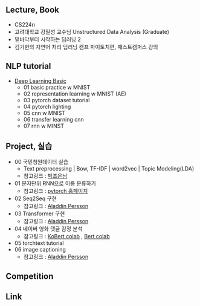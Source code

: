 ## Lecture, Book
- CS224n
- 고려대학교 강필성 교수님 Unstructured Data Analysis (Graduate)
- 밑바닥부터 시작하는 딥러닝 2
- 김기현의 자연어 처리 딥러닝 캠프 파이토치편, 패스트캠퍼스 강의

## NLP tutorial
- [Deep Learning Basic](/deep%20learning%20basic)
  - 01 basic practice w MNIST
  - 02 representation learning w MNIST (AE)
  - 03 pytorch dataset tutorial
  - 04 pytorch lighting
  - 05 cnn w MNIST
  - 06 transfer learning cnn
  - 07 rnn w MINST

## Project, 실습
- 00 국민청원데이터 실습
    - Text preprocessing | Bow, TF-IDF | word2vec | Topic Modeling(LDA)
    - 참고링크 : [박조은님](https://github.com/corazzon)
- 01 문자단위 RNN으로 이름 분류하기 
    - 참고링크 : [pytorch 홈페이지](https://tutorials.pytorch.kr/intermediate/char_rnn_classification_tutorial.html)
- 02 Seq2Seq 구현
    - 참고링크 : [Aladdin Persson](https://www.youtube.com/channel/UCkzW5JSFwvKRjXABI-UTAkQ)
- 03 Transformer 구현 
    - 참고링크 : [Aladdin Persson](https://www.youtube.com/channel/UCkzW5JSFwvKRjXABI-UTAkQ)
- 04 네이버 영화 댓글 감정 분석 
    - 참고링크 : [KoBert colab](https://colab.research.google.com/github/SKTBrain/KoBERT/blob/master/scripts/NSMC/naver_review_classifications_pytorch_kobert.ipynb) , [Bert colab](https://colab.research.google.com/drive/1tIf0Ugdqg4qT7gcxia3tL7und64Rv1dP#scrollTo=DbsNMA8Idc3K)
- 05 torchtext tutorial 
- 06 image captioning 
    - 참고링크 : [Aladdin Persson](https://github.com/AladdinPerzon/Machine-Learning-Collection/tree/master/ML/Pytorch/more_advanced/image_captioning)

## Competition

## Link
